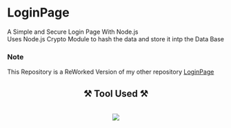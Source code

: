 # LoginPage
A Simple and Secure Login Page With Node.js<br>
Uses Node.js Crypto Module to hash the data and store it intp the Data Base

### Note
This Repository is a ReWorked Version of my other repository <a href="https://github.com/IzanamiiDevv/LoginPage">LoginPage</a>



<h2 align="center">⚒️ Tool Used ⚒️</h2>
<br/>
<div align="center">
    <img src="https://skillicons.dev/icons?i=html,css,javascript,vite,react,nodejs,express,mysql" />
